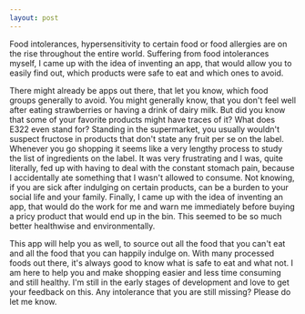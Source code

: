 ```yaml
---
layout: post
---
```

Food intolerances, hypersensitivity to certain food or food allergies are on the rise throughout the entire world. Suffering from food intolerances myself, I came up with the idea of inventing an app, that would allow you to easily find out, which products were safe to eat and which ones to avoid.

There might already be apps out there, that let you know, which food groups generally to avoid. You might generally know, that you don't feel well after eating strawberries or having a drink of dairy milk. But did you know that some of your favorite products might have traces of it? What does E322 even stand for? Standing in the supermarket, you usually wouldn't suspect fructose in products that don't state any fruit per se on the label. Whenever you go shopping it seems like a very lengthy process to study the list of ingredients on the label. It was very frustrating and I was, quite literally, fed up with having to deal with the constant stomach pain, because I accidentally ate something that I wasn't allowed to consume. Not knowing, if you are sick after indulging on certain products, can be a burden to your social life and your family. Finally, I came up with the idea of inventing an app, that would do the work for me and warn me immediately before buying a pricy product that would end up in the bin. This seemed to be so much better healthwise and environmentally.

This app will help you as well, to source out all the food that you can't eat and all the food that you can happily indulge on. With many processed foods out there, it's always good to know what is safe to eat and what not. I am here to help you and make shopping easier and less time consuming and still healthy. I'm still in the early stages of development and love to get your feedback on this. Any intolerance that you are still missing? Please do let me know.
